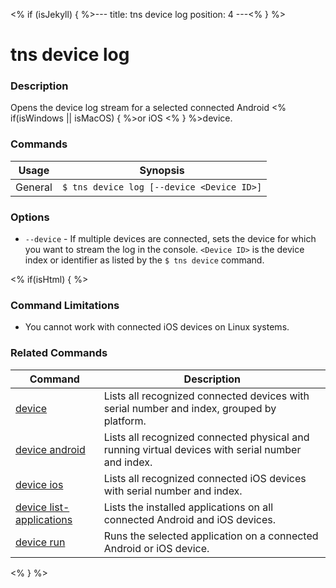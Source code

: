 <% if (isJekyll) { %>---
title: tns device log
position: 4
---<% } %>

# tns device log

### Description

Opens the device log stream for a selected connected Android <% if(isWindows || isMacOS) { %>or iOS <% } %>device.

### Commands

Usage | Synopsis
------|-------
General | `$ tns device log [--device <Device ID>]`

### Options

* `--device` - If multiple devices are connected, sets the device for which you want to stream the log in the console. `<Device ID>` is the device index or identifier as listed by the `$ tns device` command.

<% if(isHtml) { %>

### Command Limitations

* You cannot work with connected iOS devices on Linux systems.

### Related Commands

Command | Description
----------|----------
[device](device.html) | Lists all recognized connected devices with serial number and index, grouped by platform.
[device android](device-android.html) | Lists all recognized connected physical and running virtual devices with serial number and index.
[device ios](device-ios.html) | Lists all recognized connected iOS devices with serial number and index.
[device list-applications](device-list-applications.html) | Lists the installed applications on all connected Android and iOS devices.
[device run](device-run.html) | Runs the selected application on a connected Android or iOS device.
<% } %>
